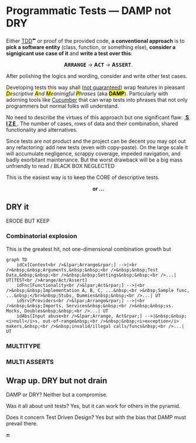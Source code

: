 # Programmatic Tests &mdash; DAMP not DRY

Either [TDD](https://github.com/Kyriosity/read-write/tree/main/README%2B/software/tests/asDrive)<sup>⬅️</sup> or proof of the provided code, 
**a conventional approach** is to **pick a software entity** (class, function, or something else), **consider a signigicant use case of it** and **write a test over this**:

<p align="center"><b>A<samp>RRANGE</samp></b> -> <b>A<samp>CT</samp></b> -> <b>A<samp>SSERT</samp></b>.</p>

After polishing the logics and wording, consider and write other test cases. 

Developing tests this way shall (<ins>not guaranteed</ins>) wrap features in pleasant _<mark>D</mark>escriptive <mark>A</mark>nd <mark>M</mark>eaninigful <mark>P</mark>hrases_ (aka <mark><b>DAMP</b></mark>).  Particularly with adorning tools like [Cucumber](https://cucumber.io/docs/guides/10-minute-tutorial/?lang=java#write-a-scenario) that can wrap tests into phrases that not only programmers but normal folks will understand.

No need to describe the virtues of this approach but one significant flaw: <ins>&nbsp;<b>S&thinsp;I&thinsp;Z&thinsp;E</b>&nbsp;</ins>. The number of cases, rows of data and their combination, shared functionality and alternatives.

Since tests are not product and the project can be decent you may opt out any refactoring: add new tests (even with copy-paste). On the large scale it will accumulate negligence, scrappy coverage, impeded navigation, and badly exorbitant maintenance. 
But the worst drawback will be a big mass unfriendly to read / BLACK BOX NEGLECTED

This is the easiest way is to keep the CORE of descriptive tests.

<p align="center"><b>or&nbsp;...</b></p>

## DRY it

ERODE BUT KEEP

### Combinatorial explosion

This is the greatest hit, not one-dimensional combination growth but 

```mermaid
graph TD
    idCx[Context<br />&lpar;Arrange&rpar;] -->|<br />&nbsp;&nbsp;Arguments,&nbsp;&nbsp;<br />&nbsp;&nbsp;Test Data,&nbsp;&nbsp;<br />&nbsp;&nbsp;Settings&nbsp;&nbsp;<br />...| UT[TEST<br />Arange/Act/Assert]
    idFnc[Functionality<br />&lpar;Act&rpar;] -->|<br />&nbsp;&nbsp;Implementation A, B, C, ...&nbsp;<br >&nbsp;Sample func, ...&nbsp;</br>&nbsp;Stubs, Dummies&nbsp;&nbsp;<br />...| UT
    idSrv[Providers<br />&lpar;Arrange&rpar;] -->|<br />&nbsp;&nbsp;Imports, Services&nbsp;&nbsp;<br />&nbsp;&nbsp;vs. Mocks, Doubles&nbsp;&nbsp;<br />...| UT
    idAbs[Input abuse<br />&lpar;Arrange, Act&rpar;] -->|&nbsp;&nbsp;<i>null</i>s, out-of-range&nbsp;<br />&nbsp;&nbsp;<i>exception</i> makers,&nbsp;<br />&nbsp;invalid/illegal calls/funcs&nbsp;<br />...| UT

```


### MULTITYPE

### MULTI ASSERTS


## Wrap up. DRY but not drain 

DAMP or DRY? Neither but a compromise.

Was it all about unit tests? Yes, but it can work for others in the pyramid.

Does it concern Test Driven Design? Yes but with the bias that DAMP must prevail there.

🔚

